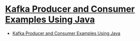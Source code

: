 # [Kafka Producer and Consumer Examples Using Java](https://dzone.com/articles/kafka-producer-and-consumer-example)

- [Kafka Producer and Consumer Examples Using Java](#kafka-producer-and-consumer-examples-using-java)

